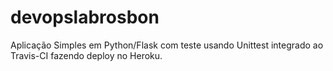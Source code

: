 # devopslabrosbon
Aplicação Simples em  Python/Flask com teste usando Unittest integrado ao Travis-CI fazendo deploy no Heroku.
